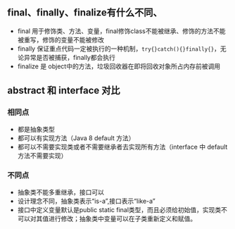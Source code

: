 ## final、finally、finalize有什么不同、
- final 用于修饰类、方法、变量，final修饰class不能被继承、修饰的方法不能被重写，修饰的变量不能被修改
- finally 保证重点代码一定被执行的一种机制，`try{}catch(){}finally{}`，无论异常是否被捕获，finally都会执行
- finalize 是 object中的方法，垃圾回收器在即将回收对象所占内存前被调用

## abstract 和 interface 对比
### 相同点
- 都是抽象类型
- 都可以有实现方法（Java 8 default 方法）
- 都可以不需要实现类或者不需要继承者去实现所有方法（interface 中 default方法不需要实现）

### 不同点
- 抽象类不能多重继承，接口可以
- 设计理念不同，抽象类表示“is-a”,接口表示“like-a”
- 接口中定义变量默认是public static final类型，而且必须给初始值，实现类不可以对其值进行修改；抽象类中变量可以在子类重新定义和赋值。


